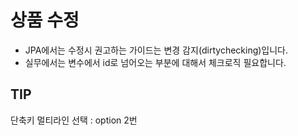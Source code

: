 # 상품 수정

- JPA에서는 수정시 권고하는 가이드는 변경 감지(dirtychecking)입니다.
- 실무에서는 변수에서 id로 넘어오는 부분에 대해서 체크로직 필요합니다.

## TIP

단축키 멀티라인 선택 : option 2번
